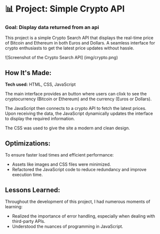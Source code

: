 # 📊 Project: Simple Crypto API 

### Goal: Display data returned from an api

This project is a simple Crypto Search API that displays the real-time price of Bitcoin and Ethereum in both Euros and Dollars. A seamless interface for crypto enthusiasts to get the latest price updates without hassle.

![Screenshot of the Crypto Search API] (img/crypto.png)

## How It's Made:
**Tech used:** HTML, CSS, JavaScript

The main interface provides an button where users can clixk to see the cryptocurrency (Bitcoin or Ethereum) and the currency (Euros or Dollars).

The JavaScript then connects to a crypto API to fetch the latest prices. Upon receiving the data, the JavaScript dynamically updates the interface to display the required information.

The CSS was used to give the site a modern and clean design. 

## Optimizations:
To ensure faster load times and efficient performance:
- Assets like images and CSS files were minimized.
- Refactored the JavaScript code to reduce redundancy and improve execution time.

## Lessons Learned:
Throughout the development of this project, I had numerous moments of learning:
- Realized the importance of error handling, especially when dealing with third-party APIs.
- Understood the nuances of programming in JavaScript.

